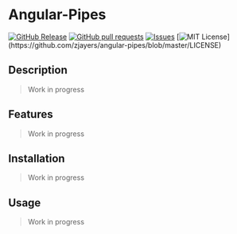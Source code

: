 # Angular-Pipes
[![GitHub Release](https://img.shields.io/github/release/zjayers/angular-pipes.svg?style=flat)](https://github.com/zjayers/angular-pipes/releases)
[![GitHub pull requests](https://img.shields.io/github/issues-pr/zjayers/angular-pipes.svg?style=flat)](https://github.com/zjayers/angular-pipes/pulls)
[![Issues](https://img.shields.io/github/issues-raw/zjayers/angular-pipes.svg?maxAge=25000)](https://github.com/zjayers/angular-pipes/issues)
[![MIT License](https://img.shields.io/apm/l/atomic-ui.svg?)](https://github.com/zjayers/angular-pipes/blob/master/LICENSE)

## Description

> Work in progress

## Features

> Work in progress

## Installation

> Work in progress

## Usage

> Work in progress
